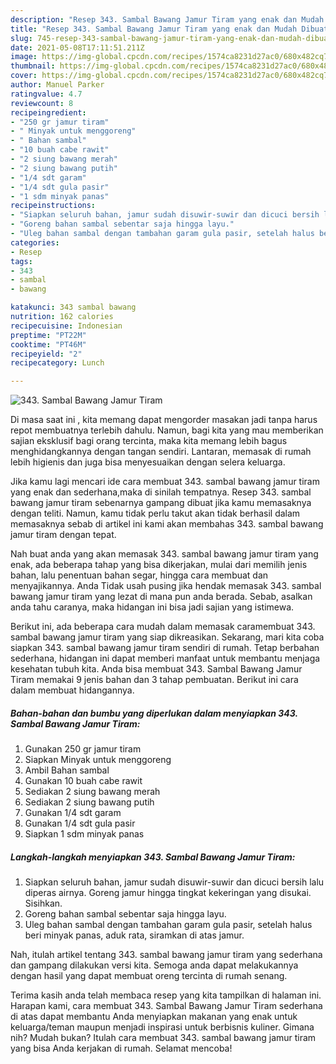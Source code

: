 ```yaml
---
description: "Resep 343. Sambal Bawang Jamur Tiram yang enak dan Mudah Dibuat"
title: "Resep 343. Sambal Bawang Jamur Tiram yang enak dan Mudah Dibuat"
slug: 745-resep-343-sambal-bawang-jamur-tiram-yang-enak-dan-mudah-dibuat
date: 2021-05-08T17:11:51.211Z
image: https://img-global.cpcdn.com/recipes/1574ca8231d27ac0/680x482cq70/343-sambal-bawang-jamur-tiram-foto-resep-utama.jpg
thumbnail: https://img-global.cpcdn.com/recipes/1574ca8231d27ac0/680x482cq70/343-sambal-bawang-jamur-tiram-foto-resep-utama.jpg
cover: https://img-global.cpcdn.com/recipes/1574ca8231d27ac0/680x482cq70/343-sambal-bawang-jamur-tiram-foto-resep-utama.jpg
author: Manuel Parker
ratingvalue: 4.7
reviewcount: 8
recipeingredient:
- "250 gr jamur tiram"
- " Minyak untuk menggoreng"
- " Bahan sambal"
- "10 buah cabe rawit"
- "2 siung bawang merah"
- "2 siung bawang putih"
- "1/4 sdt garam"
- "1/4 sdt gula pasir"
- "1 sdm minyak panas"
recipeinstructions:
- "Siapkan seluruh bahan, jamur sudah disuwir-suwir dan dicuci bersih lalu diperas airnya. Goreng jamur hingga tingkat kekeringan yang disukai. Sisihkan."
- "Goreng bahan sambal sebentar saja hingga layu."
- "Uleg bahan sambal dengan tambahan garam gula pasir, setelah halus beri minyak panas, aduk rata, siramkan di atas jamur."
categories:
- Resep
tags:
- 343
- sambal
- bawang

katakunci: 343 sambal bawang 
nutrition: 162 calories
recipecuisine: Indonesian
preptime: "PT22M"
cooktime: "PT46M"
recipeyield: "2"
recipecategory: Lunch

---
```



![343. Sambal Bawang Jamur Tiram](https://img-global.cpcdn.com/recipes/1574ca8231d27ac0/680x482cq70/343-sambal-bawang-jamur-tiram-foto-resep-utama.jpg)

Di masa  saat ini , kita memang dapat mengorder masakan jadi tanpa harus repot membuatnya terlebih dahulu. Namun, bagi kita yang mau memberikan sajian eksklusif bagi orang tercinta, maka kita memang lebih bagus menghidangkannya dengan tangan sendiri. Lantaran, memasak di rumah lebih higienis dan juga bisa menyesuaikan dengan selera keluarga.

Jika kamu lagi mencari ide cara membuat 343. sambal bawang jamur tiram yang enak dan sederhana,maka di sinilah tempatnya. Resep 343. sambal bawang jamur tiram  sebenarnya gampang dibuat jika kamu memasaknya dengan teliti. Namun, kamu tidak perlu takut akan tidak berhasil dalam memasaknya 
sebab di artikel ini kami akan membahas 343. sambal bawang jamur tiram dengan tepat.  



Nah buat anda yang akan memasak 343. sambal bawang jamur tiram yang enak, ada beberapa tahap yang bisa dikerjakan, mulai dari memilih jenis bahan, lalu penentuan bahan segar, hingga cara membuat dan menyajikannya. Anda Tidak usah pusing jika hendak memasak 343. sambal bawang jamur tiram yang lezat di mana pun anda berada. Sebab, asalkan anda  tahu caranya, maka hidangan ini bisa jadi sajian yang istimewa.

Berikut ini, ada beberapa cara mudah dalam memasak caramembuat 343. sambal bawang jamur tiram yang siap dikreasikan. Sekarang, mari kita coba siapkan 343. sambal bawang jamur tiram sendiri di rumah. Tetap berbahan sederhana, hidangan ini dapat memberi manfaat untuk membantu menjaga kesehatan tubuh kita. Anda bisa membuat 343. Sambal Bawang Jamur Tiram memakai 9 jenis bahan dan 3 tahap pembuatan. Berikut ini cara dalam membuat hidangannya.

<!--inarticleads1-->

##### Bahan-bahan dan bumbu yang diperlukan dalam menyiapkan 343. Sambal Bawang Jamur Tiram:

1. Gunakan 250 gr jamur tiram
1. Siapkan  Minyak untuk menggoreng
1. Ambil  Bahan sambal
1. Gunakan 10 buah cabe rawit
1. Sediakan 2 siung bawang merah
1. Sediakan 2 siung bawang putih
1. Gunakan 1/4 sdt garam
1. Gunakan 1/4 sdt gula pasir
1. Siapkan 1 sdm minyak panas




<!--inarticleads2-->

##### Langkah-langkah menyiapkan 343. Sambal Bawang Jamur Tiram:

1. Siapkan seluruh bahan, jamur sudah disuwir-suwir dan dicuci bersih lalu diperas airnya. Goreng jamur hingga tingkat kekeringan yang disukai. Sisihkan.
1. Goreng bahan sambal sebentar saja hingga layu.
1. Uleg bahan sambal dengan tambahan garam gula pasir, setelah halus beri minyak panas, aduk rata, siramkan di atas jamur.




Nah, itulah artikel tentang  343. sambal bawang jamur tiram  yang sederhana dan gampang dilakukan versi kita. Semoga anda dapat melakukannya dengan hasil yang dapat membuat oreng tercinta di rumah senang. 

Terima kasih anda telah membaca resep yang kita tampilkan di halaman ini. Harapan kami, cara membuat  343. Sambal Bawang Jamur Tiram sederhana di atas dapat membantu Anda menyiapkan makanan yang enak untuk keluarga/teman maupun menjadi inspirasi untuk berbisnis kuliner. Gimana nih? Mudah bukan? Itulah cara membuat 343. sambal bawang jamur tiram yang bisa Anda kerjakan di rumah. Selamat mencoba!

